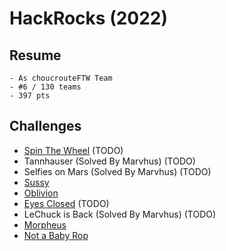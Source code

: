# HackRocks (2022)

## Resume

    - As choucrouteFTW Team
    - #6 / 130 teams 
    - 397 pts

## Challenges

- [Spin The Wheel](spin_the_wheel) (TODO)
- Tannhauser (Solved By Marvhus) (TODO)
- Selfies on Mars (Solved By Marvhus) (TODO)
- [Sussy](sussy)
- [Oblivion](oblivion)
- [Eyes Closed](eyes_closed) (TODO)
- LeChuck is Back (Solved By Marvhus) (TODO)
- [Morpheus](morpheus)
- [Not a Baby Rop](not_a_baby_rop)